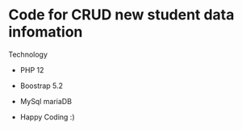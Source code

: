 # Code for CRUD new student data infomation

Technology
- PHP 12
- Boostrap 5.2
- MySql mariaDB

- Happy Coding :)
